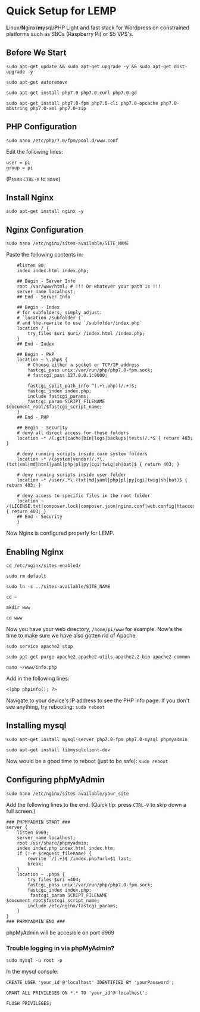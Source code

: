 # Quick Setup for LEMP
**L**inux/**N**ginx/**m**ysql/**P**HP
Light and fast stack for Wordpress on constrained platforms such as SBCs (Raspberry Pi) or $5 VPS's.

## Before We Start

`sudo apt-get update && sudo apt-get upgrade -y && sudo apt-get dist-upgrade -y`

`sudo apt-get autoremove`

`sudo apt-get install php7.0 php7.0-curl php7.0-gd`

`sudo apt-get install php7.0-fpm php7.0-cli php7.0-opcache php7.0-mbstring php7.0-xml php7.0-zip`

## PHP Configuration

`sudo nano /etc/php/7.0/fpm/pool.d/www.conf`

Edit the following lines:

```
user = pi
group = pi
```
(Press `CTRL-X` to save)
## Install Nginx

`sudo apt-get install nginx -y`

## Nginx Configuration

`sudo nano /etc/nginx/sites-available/SITE_NAME`

Paste the following contents in:

```server {
    #listen 80;
    index index.html index.php;

    ## Begin - Server Info
    root /var/www/html; # !!! Or whatever your path is !!!
    server_name localhost;
    ## End - Server Info

    ## Begin - Index
    # for subfolders, simply adjust:
    # `location /subfolder {`
    # and the rewrite to use `/subfolder/index.php`
    location / {
        try_files $uri $uri/ /index.html /index.php;
    }
    ## End - Index

    ## Begin - PHP
    location ~ \.php$ {
        # Choose either a socket or TCP/IP address
        fastcgi_pass unix:/var/run/php/php7.0-fpm.sock;
        # fastcgi_pass 127.0.0.1:9000;

        fastcgi_split_path_info ^(.+\.php)(/.+)$;
        fastcgi_index index.php;
        include fastcgi_params;
        fastcgi_param SCRIPT_FILENAME $document_root/$fastcgi_script_name;
    }
    ## End - PHP

    ## Begin - Security
    # deny all direct access for these folders
    location ~* /(.git|cache|bin|logs|backups|tests)/.*$ { return 403; }
    
    # deny running scripts inside core system folders
    location ~* /(system|vendor)/.*\.(txt|xml|md|html|yaml|php|pl|py|cgi|twig|sh|bat)$ { return 403; }
    
    # deny running scripts inside user folder
    location ~* /user/.*\.(txt|md|yaml|php|pl|py|cgi|twig|sh|bat)$ { return 403; }
    
    # deny access to specific files in the root folder
    location ~ /(LICENSE.txt|composer.lock|composer.json|nginx.conf|web.config|htaccess.txt|\.htaccess) { return 403; }
    ## End - Security
	}
```

Now Nginx is configured properly for LEMP. 

## Enabling Nginx

`cd /etc/nginx/sites-enabled/`

`sudo rm default`

`sudo ln -s ../sites-available/SITE_NAME`

`cd ~`

`mkdir www`

`cd www`

Now you have your web directory, `/home/pi/www` for example. Now's the time to make sure we have also gotten rid of Apache.

`sudo service apache2 stop`

`sudo apt-get purge apache2 apache2-utils apache2.2-bin apache2-common`

`nano ~/www/info.php`

Add in the following lines:

```
<?php phpinfo(); ?>
```

Navigate to your device's IP address to see the PHP info page. If you don't see anything, try rebooting: `sudo reboot`

## Installing mysql

`sudo apt-get install mysql-server php7.0-fpm php7.0-mysql phpmyadmin`

`sudo apt-get install libmysqlclient-dev`

Now would be a good time to reboot (just to be safe): `sudo reboot`

## Configuring phpMyAdmin

`sudo nano /etc/nginx/sites-available/your_site`

Add the following lines to the end:
(Quick tip: press `CTRL-V` to skip down a full screen.)

```
### PHPMYADMIN START ###
server {
	listen 6969;
	server_name localhost;
	root /usr/share/phpmyadmin;
	index index.php index.html index.htm;
	if (!-e $request_filename) {
		rewrite ˆ/(.+)$ /index.php?url=$1 last;
		break; 
	}
	location ~ .php$ {
		try_files $uri =404;		
		fastcgi_pass unix:/var/run/php/php7.0-fpm.sock;
		fastcgi_index index.php;
		 fastcgi_param SCRIPT_FILENAME $document_root$fastcgi_script_name;
		include /etc/nginx/fastcgi_params;
	} 
}
### PHPMYADMIN END ###
```
phpMyAdmin will be accesible on port 6969

### Trouble logging in via phpMyAdmin?

`sudo mysql -u root -p`

In the mysql console:

`CREATE USER 'your_id'@'localhost' IDENTIFIED BY 'yourPassword';`

`GRANT ALL PRIVILEGES ON *.* TO 'your_id'@'localhost';`

`FLUSH PRIVILEGES;`